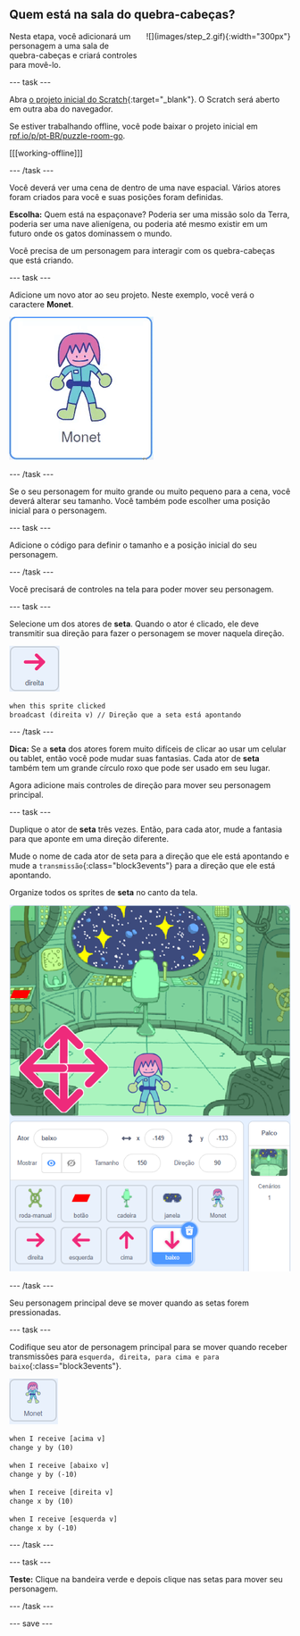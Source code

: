 ## Quem está na sala do quebra-cabeças?

<div style="display: flex; flex-wrap: wrap">
<div style="flex-basis: 200px; flex-grow: 1; margin-right: 15px;">
Nesta etapa, você adicionará um personagem a uma sala de quebra-cabeças e criará controles para movê-lo.
</div>
<div>
![](images/step_2.gif){:width="300px"}
</div>
</div>

--- task ---

Abra [o projeto inicial do Scratch](https://scratch.mit.edu/projects/1087033605/editor/){:target="_blank"}. O Scratch será aberto em outra aba do navegador.

Se estiver trabalhando offline, você pode baixar o projeto inicial em [rpf.io/p/pt-BR/puzzle-room-go](https://rpf.io/p/pt-BR/puzzle-room-go).

[[[working-offline]]]

--- /task ---

Você deverá ver uma cena de dentro de uma nave espacial. Vários atores foram criados para você e suas posições foram definidas.

**Escolha:** Quem está na espaçonave? Poderia ser uma missão solo da Terra, poderia ser uma nave alienígena, ou poderia até mesmo existir em um futuro onde os gatos dominassem o mundo.

Você precisa de um personagem para interagir com os quebra-cabeças que está criando.

--- task ---

Adicione um novo ator ao seu projeto. Neste exemplo, você verá o caractere **Monet**.

![Gif animado do ator Monet do Scratch.](images/monet.gif)

--- /task ---

Se o seu personagem for muito grande ou muito pequeno para a cena, você deverá alterar seu tamanho. Você também pode escolher uma posição inicial para o personagem.

--- task ---

Adicione o código para definir o tamanho e a posição inicial do seu personagem.

--- /task ---

Você precisará de controles na tela para poder mover seu personagem.

--- task ---

Selecione um dos atores de **seta**. Quando o ator é clicado, ele deve transmitir sua direção para fazer o personagem se mover naquela direção.

![Ator de seta.](images/arrow-sprite.png)

```blocks3
when this sprite clicked
broadcast (direita v) // Direção que a seta está apontando
```

--- /task ---

**Dica:** Se a **seta** dos atores forem muito difíceis de clicar ao usar um celular ou tablet, então você pode mudar suas fantasias. Cada ator de **seta** também tem um grande círculo roxo que pode ser usado em seu lugar.

Agora adicione mais controles de direção para mover seu personagem principal.

--- task ---

Duplique o ator de **seta** três vezes. Então, para cada ator, mude a fantasia para que aponte em uma direção diferente.

Mude o nome de cada ator de seta para a direção que ele está apontando e mude a `transmissão`{:class="block3events"} para a direção que ele está apontando.

Organize todos os sprites de **seta** no canto da tela.

![A cena espacial com quatro setas no canto inferior esquerdo, apontando para as direções da bússola.](images/arrows.png)

--- /task ---

Seu personagem principal deve se mover quando as setas forem pressionadas.

--- task ---

Codifique seu ator de personagem principal para se mover quando receber transmissões para `esquerda, direita, para cima e para baixo`{:class="block3events"}.

![Ator do Monet.](images/monet-sprite.png)

```blocks3
when I receive [acima v]
change y by (10)

when I receive [abaixo v]
change y by (-10)

when I receive [direita v]
change x by (10)

when I receive [esquerda v]
change x by (-10)
```

--- /task ---

--- task ---

**Teste:** Clique na bandeira verde e depois clique nas setas para mover seu personagem.

--- /task ---


--- save ---
